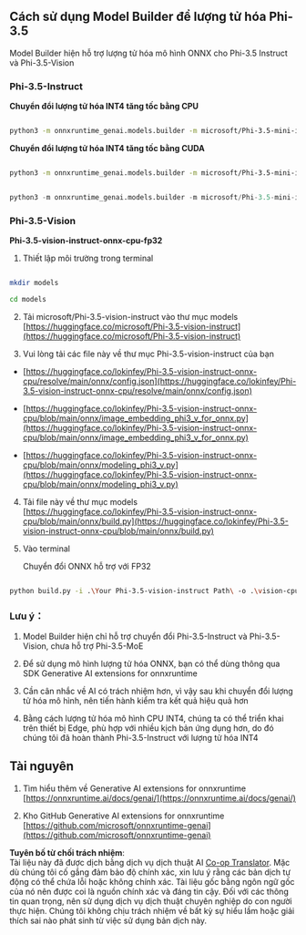 <!--
CO_OP_TRANSLATOR_METADATA:
{
  "original_hash": "3bb9f5c926673593287eddc3741226cb",
  "translation_date": "2025-07-16T22:23:23+00:00",
  "source_file": "md/01.Introduction/04/UsingORTGenAIQuantifyingPhi.md",
  "language_code": "vi"
}
-->
## **Cách sử dụng Model Builder để lượng tử hóa Phi-3.5**

Model Builder hiện hỗ trợ lượng tử hóa mô hình ONNX cho Phi-3.5 Instruct và Phi-3.5-Vision

### **Phi-3.5-Instruct**

**Chuyển đổi lượng tử hóa INT4 tăng tốc bằng CPU**

```bash

python3 -m onnxruntime_genai.models.builder -m microsoft/Phi-3.5-mini-instruct  -o ./onnx-cpu -p int4 -e cpu -c ./Phi-3.5-mini-instruct

```

**Chuyển đổi lượng tử hóa INT4 tăng tốc bằng CUDA**

```bash

python3 -m onnxruntime_genai.models.builder -m microsoft/Phi-3.5-mini-instruct  -o ./onnx-cpu -p int4 -e cuda -c ./Phi-3.5-mini-instruct

```

```python

python3 -m onnxruntime_genai.models.builder -m microsoft/Phi-3.5-mini-instruct  -o ./onnx-cpu -p int4 -e cuda -c ./Phi-3.5-mini-instruct

```

### **Phi-3.5-Vision**

**Phi-3.5-vision-instruct-onnx-cpu-fp32**

1. Thiết lập môi trường trong terminal

```bash

mkdir models

cd models 

```

2. Tải microsoft/Phi-3.5-vision-instruct vào thư mục models  
[https://huggingface.co/microsoft/Phi-3.5-vision-instruct](https://huggingface.co/microsoft/Phi-3.5-vision-instruct)

3. Vui lòng tải các file này về thư mục Phi-3.5-vision-instruct của bạn

- [https://huggingface.co/lokinfey/Phi-3.5-vision-instruct-onnx-cpu/resolve/main/onnx/config.json](https://huggingface.co/lokinfey/Phi-3.5-vision-instruct-onnx-cpu/resolve/main/onnx/config.json)

- [https://huggingface.co/lokinfey/Phi-3.5-vision-instruct-onnx-cpu/blob/main/onnx/image_embedding_phi3_v_for_onnx.py](https://huggingface.co/lokinfey/Phi-3.5-vision-instruct-onnx-cpu/blob/main/onnx/image_embedding_phi3_v_for_onnx.py)

- [https://huggingface.co/lokinfey/Phi-3.5-vision-instruct-onnx-cpu/blob/main/onnx/modeling_phi3_v.py](https://huggingface.co/lokinfey/Phi-3.5-vision-instruct-onnx-cpu/blob/main/onnx/modeling_phi3_v.py)

4. Tải file này về thư mục models  
[https://huggingface.co/lokinfey/Phi-3.5-vision-instruct-onnx-cpu/blob/main/onnx/build.py](https://huggingface.co/lokinfey/Phi-3.5-vision-instruct-onnx-cpu/blob/main/onnx/build.py)

5. Vào terminal

    Chuyển đổi ONNX hỗ trợ với FP32

```bash

python build.py -i .\Your Phi-3.5-vision-instruct Path\ -o .\vision-cpu-fp32 -p f32 -e cpu

```

### **Lưu ý：**

1. Model Builder hiện chỉ hỗ trợ chuyển đổi Phi-3.5-Instruct và Phi-3.5-Vision, chưa hỗ trợ Phi-3.5-MoE

2. Để sử dụng mô hình lượng tử hóa ONNX, bạn có thể dùng thông qua SDK Generative AI extensions for onnxruntime

3. Cần cân nhắc về AI có trách nhiệm hơn, vì vậy sau khi chuyển đổi lượng tử hóa mô hình, nên tiến hành kiểm tra kết quả hiệu quả hơn

4. Bằng cách lượng tử hóa mô hình CPU INT4, chúng ta có thể triển khai trên thiết bị Edge, phù hợp với nhiều kịch bản ứng dụng hơn, do đó chúng tôi đã hoàn thành Phi-3.5-Instruct với lượng tử hóa INT4

## **Tài nguyên**

1. Tìm hiểu thêm về Generative AI extensions for onnxruntime [https://onnxruntime.ai/docs/genai/](https://onnxruntime.ai/docs/genai/)

2. Kho GitHub Generative AI extensions for onnxruntime [https://github.com/microsoft/onnxruntime-genai](https://github.com/microsoft/onnxruntime-genai)

**Tuyên bố từ chối trách nhiệm**:  
Tài liệu này đã được dịch bằng dịch vụ dịch thuật AI [Co-op Translator](https://github.com/Azure/co-op-translator). Mặc dù chúng tôi cố gắng đảm bảo độ chính xác, xin lưu ý rằng các bản dịch tự động có thể chứa lỗi hoặc không chính xác. Tài liệu gốc bằng ngôn ngữ gốc của nó nên được coi là nguồn chính xác và đáng tin cậy. Đối với các thông tin quan trọng, nên sử dụng dịch vụ dịch thuật chuyên nghiệp do con người thực hiện. Chúng tôi không chịu trách nhiệm về bất kỳ sự hiểu lầm hoặc giải thích sai nào phát sinh từ việc sử dụng bản dịch này.